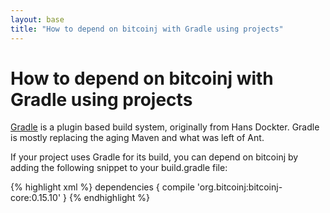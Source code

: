 ```yaml
---
layout: base
title: "How to depend on bitcoinj with Gradle using projects"
---
```


# How to depend on bitcoinj with Gradle using projects

[Gradle](https://gradle.org/) is a plugin based build system, originally from Hans Dockter. Gradle is mostly replacing the aging Maven and what was left of Ant.

If your project uses Gradle for its build, you can depend on bitcoinj by adding the following snippet to your build.gradle file:

{% highlight xml %}
dependencies {
    compile 'org.bitcoinj:bitcoinj-core:0.15.10'
}
{% endhighlight %}
